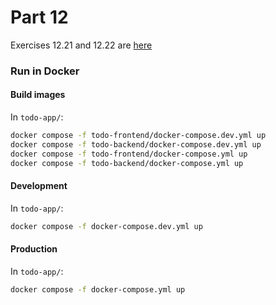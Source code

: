 # Part 12

Exercises 12.21 and 12.22 are [here](https://github.com/olsandy/phonebook-part12)

### Run in Docker

#### Build images

In `todo-app/`:

```bash
docker compose -f todo-frontend/docker-compose.dev.yml up
docker compose -f todo-backend/docker-compose.dev.yml up
docker compose -f todo-frontend/docker-compose.yml up
docker compose -f todo-backend/docker-compose.yml up
```

#### Development

In `todo-app/`:

```bash
docker compose -f docker-compose.dev.yml up
```

#### Production

In `todo-app/`:

```bash
docker compose -f docker-compose.yml up
```
